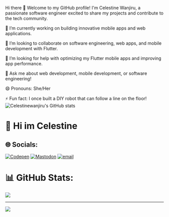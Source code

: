 Hi there 👋
Welcome to my GitHub profile! I'm Celestine Wanjiru, a passionate software engineer excited to share my projects and contribute to the tech community.

🔭 I’m currently working on building innovative mobile apps and web applications.

👯 I’m looking to collaborate on software engineering, web apps, and mobile development with Flutter.

🤔 I’m looking for help with optimizing my Flutter mobile apps and improving app performance.

💬 Ask me about web development, mobile development, or software engineering!

😄 Pronouns: She/Her

⚡ Fun fact: I once built a DIY robot that can follow a line on the floor!
![Celestinewanjiru's  GitHub stats](https://github-readme-stats.vercel.app/api?username=Celestinewanjiru&show_icons=true&theme=radical)
# 💫 Hi im Celestine


## 🌐 Socials:
[![Codepen](https://img.shields.io/badge/Codepen-000000?logo=codepen&logoColor=white)](https://codepen.io/C) [![Mastodon](https://img.shields.io/badge/-MASTODON-%232B90D9?logo=mastodon&logoColor=white)](https://mastodon.social/@Celestine) [![email](https://img.shields.io/badge/Email-D14836?logo=gmail&logoColor=white)](mailto:celestinewanjiru5@gmail.com) 
# 📊 GitHub Stats:
![](https://nirzak-streak-stats.vercel.app/?user=Celestinewanjiru&theme=dark&hide_border=false)<br/>


---
[![](https://visitcount.itsvg.in/api?id=Celestinewanjiru&icon=0&color=0)](https://visitcount.itsvg.in)

<!-- Proudly created with GPRM ( https://gprm.itsvg.in ) -->
